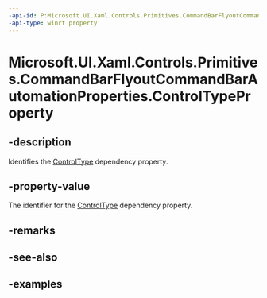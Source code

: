 ```yaml
---
-api-id: P:Microsoft.UI.Xaml.Controls.Primitives.CommandBarFlyoutCommandBarAutomationProperties.ControlTypeProperty
-api-type: winrt property
---
```


# Microsoft.UI.Xaml.Controls.Primitives.CommandBarFlyoutCommandBarAutomationProperties.ControlTypeProperty

<!--
public static Windows.UI.Xaml.DependencyProperty ControlTypeProperty { get; }
-->


## -description

Identifies the [ControlType](commandbarflyoutcommandbarautomationproperties_controltype.md) dependency property.

## -property-value

The identifier for the [ControlType](commandbarflyoutcommandbarautomationproperties_controltype.md) dependency property.

## -remarks

## -see-also

## -examples


